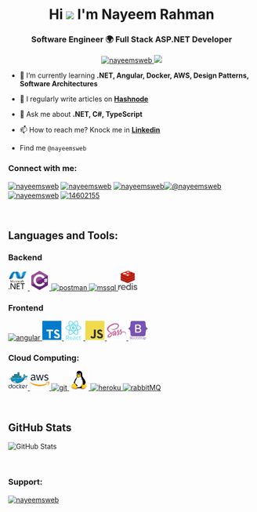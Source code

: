 <h1 align="center">Hi <a href="https://www.gautamkrishnar.com/"><img src="https://media.giphy.com/media/hvRJCLFzcasrR4ia7z/giphy.gif" width="5%"></a> I'm <strong>Nayeem Rahman</strong> </h1>
<h3 align="center">Software Engineer 🌍 Full Stack ASP.NET Developer</h3>

<p align="center"> 
        <a href="https://twitter.com/nayeemsweb" target="blank">
                <img
                src="https://img.shields.io/twitter/follow/nayeemsweb?logo=twitter&style=for-the-badge"
                alt="nayeemsweb" />
        </a>
        <img src ="https://gpvc.arturio.dev/nayeemsweb" style="height: 28px">
</p>


- 🌱 I’m currently learning **.NET, Angular, Docker, AWS, Design Patterns, Software Architectures**

- 📝 I regularly write articles on **[Hashnode](https://nayeemsweb.hashnode.dev/)**

- 💬 Ask me about **.NET, C#, TypeScript**

- 📫 How to reach me? Knock me in **[Linkedin](https://www.linkedin.com/in/nayeemsweb/)**
- Find me `@nayeemsweb`



<h3 align="left">Connect with me:</h3>
<p align="left"></p>
<a href="https://linkedin.com/in/nayeemsweb" target="blank"><img align="center"
        src="https://raw.githubusercontent.com/rahuldkjain/github-profile-readme-generator/master/src/images/icons/Social/linked-in-alt.svg"
        alt="nayeemsweb" height="30" width="40" /></a>
<a href="https://fb.com/nayeemsweb" target="blank"><img align="center"
        src="https://raw.githubusercontent.com/rahuldkjain/github-profile-readme-generator/master/src/images/icons/Social/facebook.svg"
        alt="nayeemsweb" height="30" width="40" /></a>
<a href="https://twitter.com/nayeemsweb" target="blank"><img align="center"
        src="https://raw.githubusercontent.com/rahuldkjain/github-profile-readme-generator/master/src/images/icons/Social/twitter.svg"
        alt="nayeemsweb" height="30" width="40" /></a><a href="https://hashnode.com/@nayeemsweb" target="blank"><img
        align="center"
        src="https://raw.githubusercontent.com/rahuldkjain/github-profile-readme-generator/master/src/images/icons/Social/hashnode.svg"
        alt="@nayeemsweb" height="30" width="40" /></a>
<a href="https://dev.to/nayeemsweb" target="blank"><img align="center"
        src="https://raw.githubusercontent.com/rahuldkjain/github-profile-readme-generator/master/src/images/icons/Social/devto.svg"
        alt="nayeemsweb" height="30" width="40" /></a>
<a href="https://stackoverflow.com/users/14602155" target="blank"><img align="center"
        src="https://raw.githubusercontent.com/rahuldkjain/github-profile-readme-generator/master/src/images/icons/Social/stack-overflow.svg"
        alt="14602155" height="30" width="40" /></a>
</p>

</br>
<h2 align="left">Languages and Tools:</h2>
<h3>Backend</h3>
<p align="left">
    <a href="https://dotnet.microsoft.com/" target="_blank"
        rel="noreferrer"> <img
            src="https://raw.githubusercontent.com/devicons/devicon/master/icons/dot-net/dot-net-original-wordmark.svg"
            alt="dotnet" width="40" height="40" /> </a> 
            <a href="https://www.w3schools.com/cs/" target="_blank"
        rel="noreferrer"> <img
            src="https://raw.githubusercontent.com/devicons/devicon/master/icons/csharp/csharp-original.svg"
            alt="csharp" width="40" height="40" /> </a> 
            <a href="https://postman.com" target="_blank" rel="noreferrer"> <img
            src="https://www.vectorlogo.zone/logos/getpostman/getpostman-icon.svg" alt="postman" width="40"
            height="40" /> </a> 
            <a href="https://www.microsoft.com/en-us/sql-server" target="_blank"
        rel="noreferrer"> <img src="https://www.svgrepo.com/show/303229/microsoft-sql-server-logo.svg" alt="mssql"
            width="40" height="40" /> </a> 
            <a href="https://redis.io" target="_blank" rel="noreferrer"> <img
            src="https://raw.githubusercontent.com/devicons/devicon/master/icons/redis/redis-original-wordmark.svg"
            alt="redis" width="40" height="40" /> </a>
</p>

<h3>Frontend</h3>
<p align="left"> 
    <a href="https://angular.io" target="_blank" rel="noreferrer"> <img
            src="https://angular.io/assets/images/logos/angular/angular.svg" alt="angular" width="40" height="40" />
    </a> 
    <a href="https://www.typescriptlang.org/" target="_blank" rel="noreferrer">
        <img src="https://raw.githubusercontent.com/devicons/devicon/master/icons/typescript/typescript-original.svg"
            alt="typescript" width="40" height="40" /> </a> 
    <a href="https://reactjs.org/" target="_blank" rel="noreferrer"> <img
            src="https://raw.githubusercontent.com/devicons/devicon/master/icons/react/react-original-wordmark.svg"
            alt="react" width="40" height="40" /> </a> 
            <a href="https://developer.mozilla.org/en-US/docs/Web/JavaScript" target="_blank" rel="noreferrer"> <img
            src="https://raw.githubusercontent.com/devicons/devicon/master/icons/javascript/javascript-original.svg"
            alt="javascript" width="40" height="40" /> </a>      
    <a href="https://sass-lang.com" target="_blank" rel="noreferrer">
        <img src="https://raw.githubusercontent.com/devicons/devicon/master/icons/sass/sass-original.svg" alt="sass"
            width="40" height="40" /> </a>
            <a href="https://getbootstrap.com" target="_blank"
        rel="noreferrer"> <img
            src="https://raw.githubusercontent.com/devicons/devicon/master/icons/bootstrap/bootstrap-plain-wordmark.svg"
            alt="bootstrap" width="40" height="40" /> </a>    
    
</p>

<h3 align="left">Cloud Computing:</h3>
<p align="left">
    <a href="https://www.docker.com/" target="_blank"
        rel="noreferrer"> <img
            src="https://raw.githubusercontent.com/devicons/devicon/master/icons/docker/docker-original-wordmark.svg"
            alt="docker" width="40" height="40" /> </a> 
    <a href="https://aws.amazon.com" target="_blank" rel="noreferrer"> <img
            src="https://raw.githubusercontent.com/devicons/devicon/master/icons/amazonwebservices/amazonwebservices-original-wordmark.svg"
            alt="aws" width="40" height="40" /> </a> 
    <a href="https://git-scm.com/" target="_blank" rel="noreferrer">
        <img src="https://www.vectorlogo.zone/logos/git-scm/git-scm-icon.svg" alt="git" width="40" height="40" /> </a>
        <a href="https://www.linux.org/" target="_blank"
        rel="noreferrer"> <img
            src="https://raw.githubusercontent.com/devicons/devicon/master/icons/linux/linux-original.svg" alt="linux"
            width="40" height="40" /> </a> 
    <a href="https://heroku.com" target="_blank" rel="noreferrer"> <img
            src="https://www.vectorlogo.zone/logos/heroku/heroku-icon.svg" alt="heroku" width="40" height="40" /> </a>
    <a href="https://www.rabbitmq.com" target="_blank" rel="noreferrer"> <img
            src="https://www.vectorlogo.zone/logos/rabbitmq/rabbitmq-icon.svg" alt="rabbitMQ" width="40" height="40" />
    </a>
</p>

<br>
<h2>GitHub Stats</h2>
<p><img src="https://github-readme-stats.vercel.app/api?username=nayeemsweb&amp;show_icons=true" alt="GitHub Stats"></p>
<br>
<h3 align="left">Support:</h3>
<p><a href="https://www.buymeacoffee.com/nayeemsweb"> <img align="center"
            src="https://cdn.buymeacoffee.com/buttons/v2/default-yellow.png" height="50" width="210"
            alt="nayeemsweb" /></a></p><br><br>